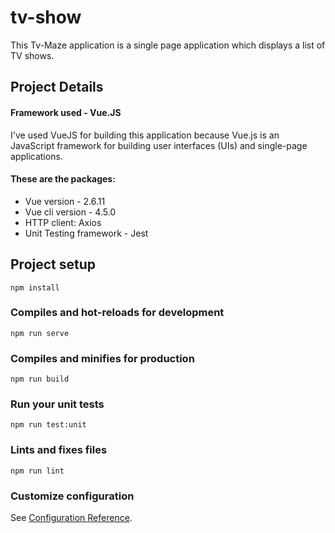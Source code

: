 # tv-show

This Tv-Maze application is a single page application which displays a list of TV shows.

## Project Details

#### Framework used - Vue.JS

I've used VueJS for building this application because Vue.js is an JavaScript framework for building user interfaces (UIs) and single-page applications.

#### These are the packages:

* Vue version - 2.6.11
* Vue cli version - 4.5.0
* HTTP client: Axios
* Unit Testing framework - Jest

## Project setup
```
npm install
```

### Compiles and hot-reloads for development
```
npm run serve
```

### Compiles and minifies for production
```
npm run build
```

### Run your unit tests
```
npm run test:unit
```

### Lints and fixes files
```
npm run lint
```

### Customize configuration
See [Configuration Reference](https://cli.vuejs.org/config/).
